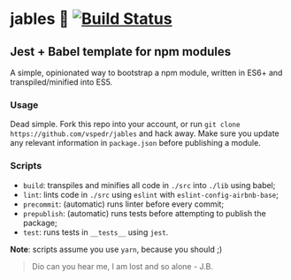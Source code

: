 # jables :guitar: [![Build Status](https://travis-ci.org/vspedr/jables.svg?branch=master)](https://travis-ci.org/vspedr/jables)
## Jest + Babel template for npm modules

A simple, opinionated way to bootstrap a npm module, written in ES6+ and transpiled/minified into ES5.

### Usage

Dead simple. Fork this repo into your account, or run
`git clone https://github.com/vspedr/jables` and hack away. Make sure you update any relevant information in `package.json` before publishing a module.

### Scripts
- `build`: transpiles and minifies all code in `./src` into `./lib` using babel;
- `lint`: lints code in `./src` using `eslint` with `eslint-config-airbnb-base`;
- `precommit`: (automatic) runs linter before every commit;
- `prepublish`: (automatic) runs tests before attempting to publish the package;
- `test`: runs tests in `__tests__` using `jest`.

**Note**: scripts assume you use `yarn`, because you should ;)

> Dio can you hear me, I am lost and so alone - J.B.
